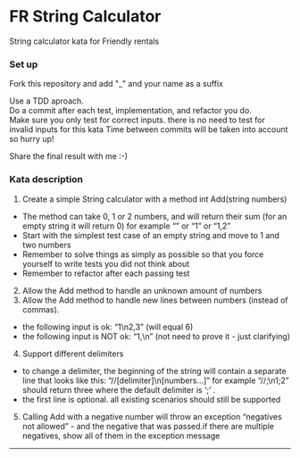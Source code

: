 # FR String Calculator #

String calculator kata for Friendly rentals

### Set up ###

Fork this repository and add "_" and your name as a suffix  
 
Use a TDD aproach.  
Do a commit after each test, implementation, and refactor you do.   
Make sure you only test for correct inputs. there is no need to test for invalid inputs for this kata
Time between commits will be taken into account so hurry up!    
 
Share the final result with me 
:-)

### Kata description ###

1. Create a simple String calculator with a method int Add(string numbers)  
* The method can take 0, 1 or 2 numbers, and will return their sum (for an empty string it will return 0) for example “” or “1” or “1,2”  
* Start with the simplest test case of an empty string and move to 1 and two numbers  
* Remember to solve things as simply as possible so that you force yourself to write tests you did not think about  
* Remember to refactor after each passing test  
2. Allow the Add method to handle an unknown amount of numbers  
3. Allow the Add method to handle new lines between numbers (instead of commas).  
* the following input is ok:  “1\n2,3”  (will equal 6)  
* the following input is NOT ok:  “1,\n” (not need to prove it - just clarifying)  
4. Support different delimiters  
* to change a delimiter, the beginning of the string will contain a separate line that looks like this:   “//[delimiter]\n[numbers…]” for example “//;\n1;2” should return three where the default   delimiter is ‘;’ .  
* the first line is optional. all existing scenarios should still be supported  
5. Calling Add with a negative number will throw an exception “negatives not allowed” - and the negative that was passed.if there are multiple negatives, show all of them in the exception message  
---------------------------------  